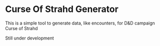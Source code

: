 # Curse Of Strahd Generator

This is a simple tool to generate data, like encounters, for D&D campaign Curse of Strahd

Still under development